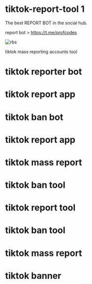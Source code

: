 # tiktok-report-tool 1

The best REPORT BOT in the social hub. 

report bot > https://t.me/profcodes

![rbs](https://github.com/user-attachments/assets/79d4022f-853b-4acb-adb9-f7db7ce6ce55)

tiktok mass reporting accounts tool
# tiktok reporter bot
# tiktok report app
# tiktok ban bot
# tiktok report app
# tiktok mass report
# tiktok ban tool
# tiktok report tool
# tiktok ban tool
# tiktok mass report
# tiktok banner
